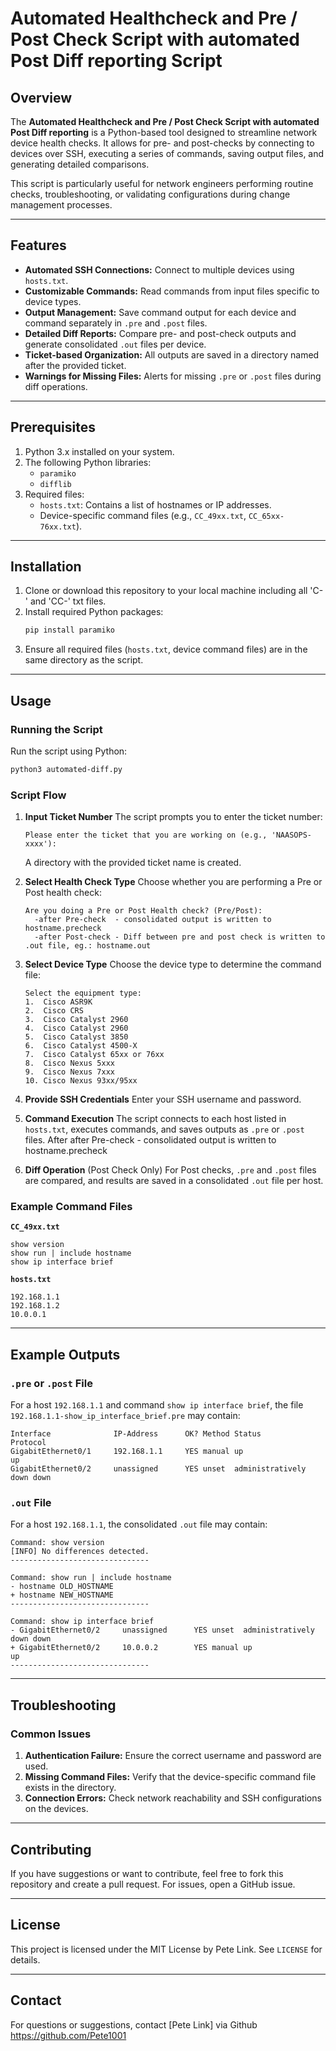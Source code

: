 # Automated Healthcheck and Pre / Post Check Script with automated Post Diff reporting Script

## Overview
The **Automated Healthcheck and Pre / Post Check Script with automated Post Diff reporting** is a Python-based tool designed to streamline network device health checks. It allows for pre- and post-checks by connecting to devices over SSH, executing a series of commands, saving output files, and generating detailed comparisons.

This script is particularly useful for network engineers performing routine checks, troubleshooting, or validating configurations during change management processes.

---

## Features
- **Automated SSH Connections:** Connect to multiple devices using `hosts.txt`.
- **Customizable Commands:** Read commands from input files specific to device types.
- **Output Management:** Save command output for each device and command separately in `.pre` and `.post` files.
- **Detailed Diff Reports:** Compare pre- and post-check outputs and generate consolidated `.out` files per device.
- **Ticket-based Organization:** All outputs are saved in a directory named after the provided ticket.
- **Warnings for Missing Files:** Alerts for missing `.pre` or `.post` files during diff operations.

---

## Prerequisites
1. Python 3.x installed on your system.
2. The following Python libraries:
   - `paramiko`
   - `difflib`
3. Required files:
   - `hosts.txt`: Contains a list of hostnames or IP addresses.
   - Device-specific command files (e.g., `CC_49xx.txt`, `CC_65xx-76xx.txt`).

---

## Installation
1. Clone or download this repository to your local machine including all 'C-' and 'CC-' txt files.
2. Install required Python packages:
   ```bash
   pip install paramiko
   ```
3. Ensure all required files (`hosts.txt`, device command files) are in the same directory as the script.

---

## Usage
### Running the Script
Run the script using Python:
```bash
python3 automated-diff.py
```

### Script Flow
1. **Input Ticket Number**
   The script prompts you to enter the ticket number:
   ```
   Please enter the ticket that you are working on (e.g., 'NAASOPS-xxxx'):
   ```
   A directory with the provided ticket name is created.

2. **Select Health Check Type**
   Choose whether you are performing a Pre or Post health check:
   ```
   Are you doing a Pre or Post Health check? (Pre/Post):
     -after Pre-check  - consolidated output is written to hostname.precheck
     -after Post-check - Diff between pre and post check is written to .out file, eg.: hostname.out
   ```

3. **Select Device Type**
   Choose the device type to determine the command file:
   ```
   Select the equipment type:
   1.  Cisco ASR9K
   2.  Cisco CRS
   3.  Cisco Catalyst 2960
   4.  Cisco Catalyst 2960
   5.  Cisco Catalyst 3850
   6.  Cisco Catalyst 4500-X
   7.  Cisco Catalyst 65xx or 76xx
   8.  Cisco Nexus 5xxx
   9.  Cisco Nexus 7xxx
   10. Cisco Nexus 93xx/95xx
   ```

4. **Provide SSH Credentials**
   Enter your SSH username and password.

5. **Command Execution**
   The script connects to each host listed in `hosts.txt`, executes commands, and saves outputs as `.pre` or `.post` files.
   After after Pre-check  - consolidated output is written to hostname.precheck

6. **Diff Operation** (Post Check Only)
   For Post checks, `.pre` and `.post` files are compared, and results are saved in a consolidated `.out` file per host.

### Example Command Files
**`CC_49xx.txt`**
```
show version
show run | include hostname
show ip interface brief
```

**`hosts.txt`**
```
192.168.1.1
192.168.1.2
10.0.0.1
```

---

## Example Outputs
### `.pre` or `.post` File
For a host `192.168.1.1` and command `show ip interface brief`, the file `192.168.1.1-show_ip_interface_brief.pre` may contain:
```
Interface              IP-Address      OK? Method Status                Protocol
GigabitEthernet0/1     192.168.1.1     YES manual up                    up
GigabitEthernet0/2     unassigned      YES unset  administratively down down
```

### `.out` File
For a host `192.168.1.1`, the consolidated `.out` file may contain:
```
Command: show version
[INFO] No differences detected.
-------------------------------

Command: show run | include hostname
- hostname OLD_HOSTNAME
+ hostname NEW_HOSTNAME
-------------------------------

Command: show ip interface brief
- GigabitEthernet0/2     unassigned      YES unset  administratively down down
+ GigabitEthernet0/2     10.0.0.2        YES manual up                    up
-------------------------------
```

---

## Troubleshooting
### Common Issues
1. **Authentication Failure:**
   Ensure the correct username and password are used.
2. **Missing Command Files:**
   Verify that the device-specific command file exists in the directory.
3. **Connection Errors:**
   Check network reachability and SSH configurations on the devices.

---

## Contributing
If you have suggestions or want to contribute, feel free to fork this repository and create a pull request. For issues, open a GitHub issue.

---

## License
This project is licensed under the MIT License by Pete Link. See `LICENSE` for details.

---

## Contact

For questions or suggestions, contact [Pete Link] via Github  https://github.com/Pete1001